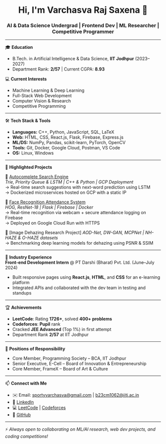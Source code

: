 <h1 align="center">Hi, I'm Varchasva Raj Saxena 👋</h1>
<h3 align="center">AI & Data Science Undergrad | Frontend Dev | ML Researcher | Competitive Programmer</h3>

---

🎓 **Education**  
- B.Tech. in Artificial Intelligence & Data Science, **IIT Jodhpur** (2023–2027)  
- Department Rank: **2/57** | Current CGPA: **8.93**

💻 **Current Interests**  
- Machine Learning & Deep Learning  
- Full-Stack Web Development  
- Computer Vision & Research  
- Competitive Programming

---

🛠 **Tech Stack & Tools**  
- **Languages:** C++, Python, JavaScript, SQL, LaTeX  
- **Web:** HTML, CSS, React.js, Flask, Firebase, Express.js  
- **ML/DS:** NumPy, Pandas, scikit-learn, PyTorch, OpenCV  
- **Tools:** Git, Docker, Google Cloud, Postman, VS Code  
- **OS:** Linux, Windows  

---

🚀 **Highlighted Projects**

🔸 [Autocomplete Search Engine](https://github.com/Varchasva-Raj-Saxena/AutoCompleteSearchBar)  
*Trie, Priority Queue & LSTM | C++ & Python | GCP Deployment*  
→ Real-time search suggestions with next-word prediction using LSTM  
→ Dockerized microservices hosted on GCP with a static IP

🔸 [Face Recognition Attendance System](https://github.com/Varchasva-Raj-Saxena/Face-Identification)  
*HOG, ResNet-18 | Flask | Firebase | Docker*  
→ Real-time recognition via webcam + secure attendance logging on Firebase  
→ Deployed on Google Cloud Run with HTTPS

🔸 [Image Dehazing Research Project] 
*AOD-Net, DW-GAN, MCPNet | NH-HAZE & O-HAZE datasets*  
→ Benchmarking deep learning models for dehazing using PSNR & SSIM

---

💼 **Industry Experience**  
**Front-end Development Intern** @ PT Darshi (Bharat) Pvt. Ltd. (June–July 2024)  
- Built responsive pages using **React.js**, **HTML**, and **CSS** for an e-learning platform  
- Integrated APIs and collaborated with the dev team in testing and standups  

---

🏆 **Achievements**  
- **LeetCode**: Rating **1726+**, solved **400+ problems**  
- **Codeforces**: **Pupil** rank  
- Cracked **JEE Advanced** (Top 1%) in first attempt  
- Department Rank **2/57** at IIT Jodhpur

---

🎯 **Positions of Responsibility**  
- Core Member, Programming Society – BCA, IIT Jodhpur  
- Senior Executive, E-Cell – Board of Innovation & Entrepreneurship  
- Core Member, FrameX – Board of Art & Culture

---

📫 **Connect with Me**  
- ✉️ Email: sportyvarchasva@gmail.com | b23cm1062@iitj.ac.in  
- 💼 [LinkedIn](https://linkedin.com/in/your-profile)  
- 💻 [LeetCode](https://leetcode.com/your-profile) | [Codeforces](https://codeforces.com/profile/your-profile)  
- 🧠 [GitHub](https://github.com/your-username)

---

⚡ *Always open to collaborating on ML/AI research, web dev projects, and coding competitions!*
